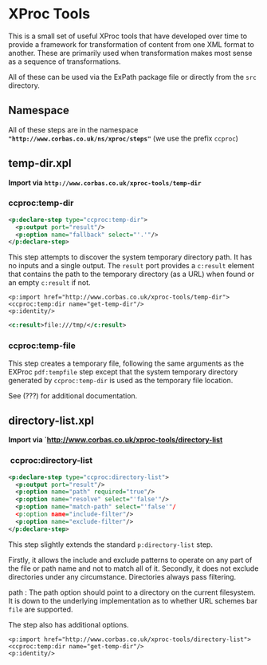 # XProc Tools #

This is a small set of useful XProc tools that have developed over time to provide a framework for transformation of content from one XML format to another. These are primarily used when transformation makes most sense as a sequence of transformations. 

All of these can be used via the ExPath package file or directly from the `src` directory.

## Namespace ##

All of these steps are in the namespace **`"http://www.corbas.co.uk/ns/xproc/steps"`** (we use the prefix `ccproc`)

## temp-dir.xpl ##

**Import via  `http://www.corbas.co.uk/xproc-tools/temp-dir`**

### ccproc:temp-dir

```xml
<p:declare-step type="ccproc:temp-dir">
  <p:output port="result"/>
  <p:option name="fallback" select="'.'"/>
</p:declare-step>
```

This step attempts to discover the system temporary directory path.  It has no inputs and a single output. The `result`  port provides a `c:result` element that contains the path to the temporary directory (as a URL) when found or an empty `c:result` if not.

```
<p:import href="http://www.corbas.co.uk/xproc-tools/temp-dir">
<ccproc:temp:dir name="get-temp-dir"/>
<p:identity/>
```

```xml
<c:result>file:///tmp/</c:result>
```

### ccproc:temp-file ###

This step creates a temporary file, following the same arguments as the EXProc `pdf:tempfile` step except that the system temporary directory generated by `ccproc:temp-dir` is used  as the temporary file location.

See (???) for additional documentation.

## directory-list.xpl ##

**Import via  `http://www.corbas.co.uk/xproc-tools/directory-list**

###  ccproc:directory-list ###

```xml
<p:declare-step type="ccproc:directory-list">
  <p:output port="result"/>
  <p:option name="path" required="true"/>
  <p:option name="resolve" select="'false'"/>
  <p:option name="match-path" select="'false'"/
  <p:option name="include-filter"/>
  <p:option name="exclude-filter"/>
</p:declare-step>
```

This step slightly extends the standard `p:directory-list` step. 

Firstly, it allows the include and exclude patterns to operate on any part of the file or path name and not to match all of it. Secondly, it does not exclude directories under any circumstance. Directories always pass filtering.

path
:	The path option should point to a directory on the current filesystem. It is down to the underlying implementation as to whether URL schemes bar `file` are supported.


The step also has additional options. 



```
<p:import href="http://www.corbas.co.uk/xproc-tools/directory-list">
<ccproc:temp:dir name="get-temp-dir"/>
<p:identity/>
```
